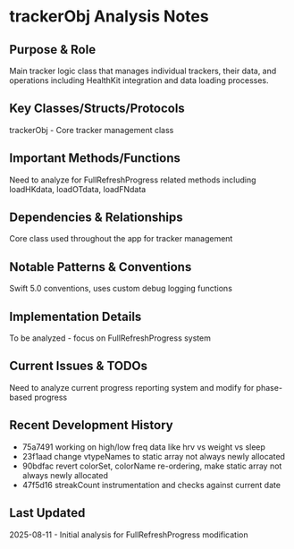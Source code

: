 # trackerObj Analysis Notes

## Purpose & Role
Main tracker logic class that manages individual trackers, their data, and operations including HealthKit integration and data loading processes.

## Key Classes/Structs/Protocols  
trackerObj - Core tracker management class

## Important Methods/Functions
Need to analyze for FullRefreshProgress related methods including loadHKdata, loadOTdata, loadFNdata

## Dependencies & Relationships
Core class used throughout the app for tracker management

## Notable Patterns & Conventions
Swift 5.0 conventions, uses custom debug logging functions

## Implementation Details
To be analyzed - focus on FullRefreshProgress system

## Current Issues & TODOs
Need to analyze current progress reporting system and modify for phase-based progress

## Recent Development History
- 75a7491 working on high/low freq data like hrv vs weight vs sleep
- 23f1aad change vtypeNames to static array not always newly allocated
- 90bdfac revert colorSet, colorName re-ordering, make static array not always newly allocated
- 47f5d16 streakCount instrumentation and checks against current date

## Last Updated
2025-08-11 - Initial analysis for FullRefreshProgress modification